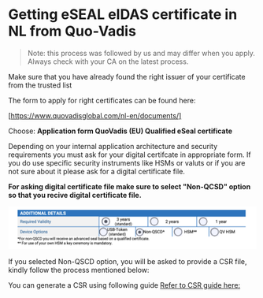 # Getting eSEAL eIDAS certificate in NL from Quo-Vadis

> Note: this process was followed by us and may differ when you apply. Always check with your CA on the latest process.

Make sure that you have already found the right issuer of your certificate from the trusted list

The form to apply for right certificates can be found here:

[https://www.quovadisglobal.com/nl-en/documents/]

Choose:
**Application form QuoVadis (EU) Qualified eSeal certificate**

Depending on your internal application architecture and security requirements you must ask for your digital certifcate in appropriate form. If you do use specific security instruments like HSMs or valuts or if you are not sure about it please ask for a digital certificate file. 

**For asking digital certificate file make sure to select "Non-QCSD" option so that you recive digital certificate file.**

![Non-QSCD option](media/eSEAL-nonqscd-option.png) 

If you selected Non-QSCD option, you will be asked to provide a CSR file, kindly follow the process mentioned below:

You can generate a CSR using following guide
[Refer to CSR guide here:](../CSR.md)
